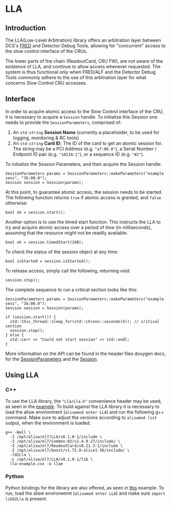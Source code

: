 # LLA

## Introduction
The LLA(Low-Level Arbitration) library offers an arbitration layer between DCS's [FRED](https://gitlab.cern.ch/alialfred/FREDServer) and Detector Debug Tools, allowing for "concurrent" access to the slow control interface of the CRUs.

The lower parts of the chain (ReadoutCard, CRU FW), are not aware of the existence of LLA, and continue to allow access whenever requested. The system is thus functional only when FRED/ALF and the Detector Debug Tools commonly adhere to the use of this arbitration layer for what concerns Slow Control CRU accesses. 

## Interface
In order to acquire atomic access to the Slow Control interface of the CRU, it is necessary to acquire a `Session` handle. To initialize this Session one needs to provide the `SessionParameters`, comprised of:
1) An `std-string` **Session Name** (currently a placeholder, to be used for logging, monitoring & RC tools)
2) An `std-string` **Card ID**; The ID of the card to get an atomic session for. The string may be a PCI Address (e.g. `"af:00.0"`), a Serial Number / Endpoint ID pair (e.g. `"10234:1"`), or a sequence ID (e.g. `"#2"`).

To initialize the Session Parameters, and then acquire the Session handle:
```
SessionParameters params = SessionParameters::makeParameters("example sess", "3b:00.0");
Session session = Session(params);
```

At this point, to guarantee atomic access, the session needs to be started. The following function returns `true` if atomic access is granted, and `false` otherwise:
```
bool ok = session.start();
```

Another option is to use the timed start function. This instructs the LLA to try and acquire atomic access over a period of time (in milliseconds), assuming that the resource might not be readily available.
```
bool ok = session.timedStart(100);
```

To check the status of the session object at any time:
```
bool isStarted = session.isStarted();
```

To release access, simply call the following, returning void:
```
session.stop();
```

The complete sequence to run a critical section looks like this:
```
SessionParameters params = SessionParameters::makeParameters("example sess", "3b:00.0");
Session session = Session(params);

if (session.start()) {
  std::this_thread::sleep_for(std::chrono::seconds(4)); // critical section
  session.stop();
} else {
  std::cerr << "Could not start session" << std::endl;
}
```

More information on the API can be found in the header files doxygen docs, for the [SessionParameters](include/Lla/SessionParameters.h) and the [Session](include/Lla/Session.h).

## Using LLA
### C++
To use the LLA library, the `"Lla/Lla.h"` convenience header may be used, as seen in the [example](src/example.cxx). To build against the LLA library it is necessary to load the alisw environment (`aliswmod enter LLA`) and run the following g++ command. Make sure to adjust the versions according to `aliswmod list` output, when the environment is loaded.

```
g++ -Wall \
  -I /opt/alisw/el7/LLA/v0.1.0-1/include \
  -I /opt/alisw/el7/Common-O2/v1.4.9-27/include/ \
  -I /opt/alisw/el7/ReadoutCard/v0.21.3-1/include \
  -I /opt/alisw/el7/boost/v1.72.0-alice1-36/include/ \
  -lO2Lla \
  -L /opt/alisw/el7/LLA/v0.1.0-1/lib \
  lla-example.cxx -o llae
```

### Python
Python bindings for the library are also offered, as seen in [this](src/example.py) example. To run, load the alisw environemnt (`aliswmod enter LLA`) and make sure `import libO2Lla` is present.
